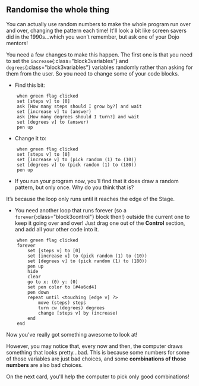 ## Randomise the whole thing

You can actually use random numbers to make the whole program run over and over, changing the pattern each time! It'll look a bit like screen savers did in the 1990s...which you won't remember, but ask one of your Dojo mentors!

You need a few changes to make this happen. The first one is that you need to set the `increase`{:class="block3variables"} and `degrees`{:class="block3variables"} variables randomly rather than asking for them from the user. So you need to change some of your code blocks. 

+ Find this bit:

```blocks3
    when green flag clicked
    set [steps v] to [0]
    ask [How many steps should I grow by?] and wait
    set [increase v] to (answer)
    ask [How many degrees should I turn?] and wait
    set [degrees v] to (answer)
    pen up
```

+ Change it to:

```blocks3
    when green flag clicked
    set [steps v] to [0]
    set [increase v] to (pick random (1) to (10))
    set [degrees v] to (pick random (1) to (180))
    pen up
```

+ If you run your program now, you’ll find that it does draw a random pattern, but only once. Why do you think that is?

It’s because the loop only runs until it reaches the edge of the Stage. 

+ You need another loop that runs forever (so a `forever`{:class="block3control"} block then!) outside the current one to keep it going over and over! Just drag one out of the **Control** section, and add all your other code into it. 

```blocks3
    when green flag clicked
    forever 
        set [steps v] to [0]
        set [increase v] to (pick random (1) to (10))
        set [degrees v] to (pick random (1) to (180))
        pen up
        hide
        clear
        go to x: (0) y: (0)
        set pen color to [#4a6cd4]
        pen down
        repeat until <touching [edge v] ?> 
            move (steps) steps
            turn cw (degrees) degrees
            change [steps v] by (increase)
        end
    end
```

Now you’ve really got something awesome to look at!

However, you may notice that, every now and then, the computer draws something that looks pretty...bad. This is because some numbers for some of those variables are just bad choices, and some **combinations of those numbers** are also bad choices.

On the next card, you'll help the computer to pick only good combinations!
